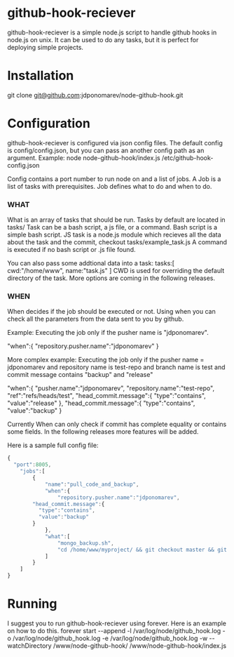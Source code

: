 github-hook-reciever
====================

github-hook-reciever is a simple node.js script to handle github hooks in node.js on unix.
It can be used to do any tasks, but it is perfect for deploying simple projects.

Installation
======

git clone git@github.com:jdponomarev/node-github-hook.git

Configuration
======

github-hook-reciever is configured via json config files.
The default config is config/config.json, but you can pass an another config path as an argument.
Example:
node node-github-hook/index.js /etc/github-hook-config.json

Config contains a port number to run node on and a list of jobs.
A Job is a list of tasks with prerequisites.
Job defines what to do and when to do.

### WHAT
What is an array of tasks that should be run.
Tasks by default are located in tasks/
Task can be a bash script, a js file, or a command.
Bash script is a simple bash script.
JS task is a node.js module which recieves all the data about the task and the commit, checkout tasks/example_task.js
A command is executed if no bash script or .js file found.

You can also pass some addtional data into a task:
tasks:[
cwd:"/home/www",
name:"task.js"
]
CWD is used  for overriding the default directory of the task. More options are coming in the following releases.

### WHEN
When decides if the job should be executed or not.
Using when you can check all the parameters from the data sent to you by github.

Example:
Executing the job only if the pusher name is "jdponomarev".

"when":{
  "repository.pusher.name":"jdponomarev"
}

More complex example:
Executing the job only if the pusher name = jdponomarev and
repository name is test-repo and
branch name is test
and commit message contains "backup" and "release"

"when":{
  "pusher.name":"jdponomarev",
  "repository.name":"test-repo",
  "ref":"refs/heads/test",
  "head_commit.message":{
    "type":"contains",
    "value":"release"
  },
  "head_commit.message":{
    "type":"contains",
    "value":"backup"
}

Currently When can only check if commit has complete equality or contains some fields.
In the following releases more features will be added.




Here is a sample full config file:
```javascript
{
  "port":8005,
	"jobs":[
		{
			"name":"pull_code_and_backup",
			"when":{
				"repository.pusher.name":"jdponomarev",
        "head_commit.message":{
          "type":"contains",
          "value":"backup"
        }
			},
			"what":[
				"mongo_backup.sh",
				"cd /home/www/myproject/ && git checkout master && git reset --hard HEAD && git pull origin master"
			]
		}
	]
}
```

Running
======
I suggest you to run github-hook-reciever using forever.
Here is an example on how to do this.
forever start --append -l /var/log/node/github_hook.log -o /var/log/node/github_hook.log -e /var/log/node/github_hook.log -w --watchDirectory /www/node-github-hook/ /www/node-github-hook/index.js



